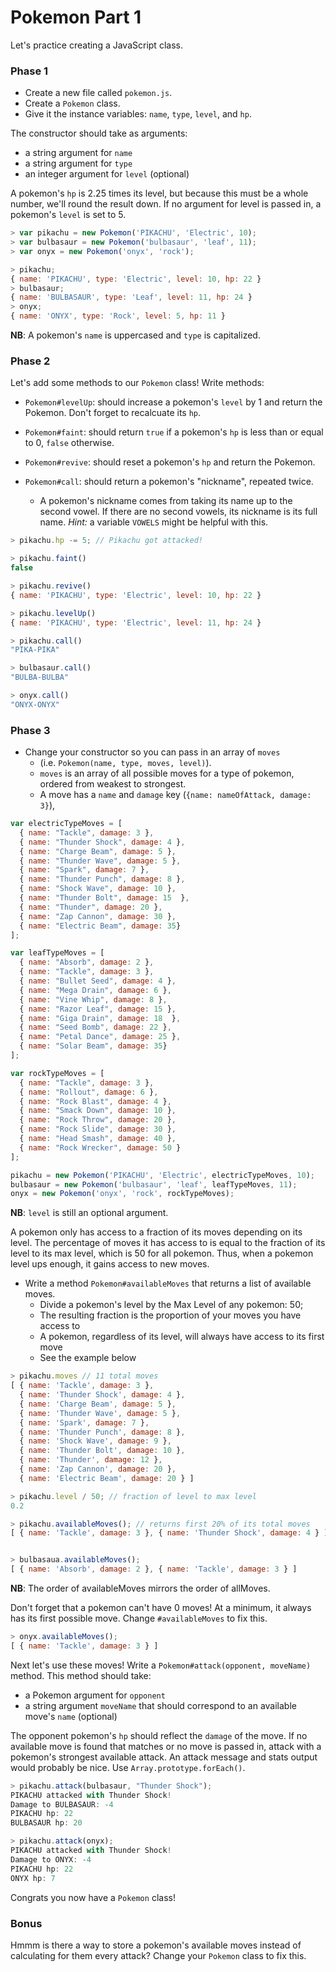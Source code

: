 # Pokemon Part 1

Let's practice creating a JavaScript class.

### Phase 1

* Create a new file called `pokemon.js`.
* Create a `Pokemon` class.
* Give it the instance variables: `name`, `type`, `level`, and `hp`.

The constructor should take as arguments:
- a string argument for `name`
- a string argument for `type`
- an integer argument for `level` (optional)

A pokemon's `hp` is 2.25 times its level, but because this must be a whole number, we'll round the result down. If no argument for level is passed in, a pokemon's `level` is set to 5.

```javascript
> var pikachu = new Pokemon('PIKACHU', 'Electric', 10);
> var bulbasaur = new Pokemon('bulbasaur', 'leaf', 11);
> var onyx = new Pokemon('onyx', 'rock');

> pikachu;
{ name: 'PIKACHU', type: 'Electric', level: 10, hp: 22 }
> bulbasaur;
{ name: 'BULBASAUR', type: 'Leaf', level: 11, hp: 24 }
> onyx;
{ name: 'ONYX', type: 'Rock', level: 5, hp: 11 }
```
**NB**: A pokemon's `name` is uppercased and `type` is capitalized.

### Phase 2

Let's add some methods to our `Pokemon` class! Write methods:

* `Pokemon#levelUp`: should increase a pokemon's `level` by 1 and return the Pokemon. Don't forget to recalcuate its `hp`.
* `Pokemon#faint`: should return `true` if a pokemon's `hp` is less than or equal to 0, `false` otherwise.
* `Pokemon#revive`: should reset a pokemon's `hp` and return the Pokemon.
* `Pokemon#call`: should return a pokemon's "nickname", repeated twice.

  - A pokemon's nickname comes from taking its name up to the second vowel. If there are no second vowels, its nickname is its full name. _Hint:_ a variable `VOWELS` might be helpful with this.

```javascript
> pikachu.hp -= 5; // Pikachu got attacked!

> pikachu.faint()
false

> pikachu.revive()
{ name: 'PIKACHU', type: 'Electric', level: 10, hp: 22 }

> pikachu.levelUp()
{ name: 'PIKACHU', type: 'Electric', level: 11, hp: 24 }

> pikachu.call()
"PIKA-PIKA"

> bulbasaur.call()
"BULBA-BULBA"

> onyx.call()
"ONYX-ONYX"
```

### Phase 3

* Change your constructor so you can pass in an array of `moves`
  - (i.e. `Pokemon(name, type, moves, level)`).
  - `moves` is an array of all possible moves for a type of pokemon, ordered from
  weakest to strongest.
  - A move has a `name` and `damage` key (`{name: nameOfAttack, damage: 3}`),


```javascript
var electricTypeMoves = [
  { name: "Tackle", damage: 3 },
  { name: "Thunder Shock", damage: 4 },
  { name: "Charge Beam", damage: 5 },
  { name: "Thunder Wave", damage: 5 },
  { name: "Spark", damage: 7 },
  { name: "Thunder Punch", damage: 8 },
  { name: "Shock Wave", damage: 10 },
  { name: "Thunder Bolt", damage: 15  },
  { name: "Thunder", damage: 20 },
  { name: "Zap Cannon", damage: 30 },
  { name: "Electric Beam", damage: 35}
];

var leafTypeMoves = [
  { name: "Absorb", damage: 2 },
  { name: "Tackle", damage: 3 },
  { name: "Bullet Seed", damage: 4 },
  { name: "Mega Drain", damage: 6 },
  { name: "Vine Whip", damage: 8 },
  { name: "Razor Leaf", damage: 15 },
  { name: "Giga Drain", damage: 18  },
  { name: "Seed Bomb", damage: 22 },
  { name: "Petal Dance", damage: 25 },
  { name: "Solar Beam", damage: 35}
];

var rockTypeMoves = [
  { name: "Tackle", damage: 3 },
  { name: "Rollout", damage: 6 },
  { name: "Rock Blast", damage: 4 },
  { name: "Smack Down", damage: 10 },
  { name: "Rock Throw", damage: 20 },
  { name: "Rock Slide", damage: 30 },
  { name: "Head Smash", damage: 40 },
  { name: "Rock Wrecker", damage: 50 }
];

pikachu = new Pokemon('PIKACHU', 'Electric', electricTypeMoves, 10);
bulbasaur = new Pokemon('bulbasaur', 'leaf', leafTypeMoves, 11);
onyx = new Pokemon('onyx', 'rock', rockTypeMoves);
```
**NB**: `level` is still an optional argument.

A pokemon only has access to a fraction of its moves depending on its level. The
percentage of moves it has access to is equal to the fraction of its level to its
max level, which is 50 for all pokemon. Thus, when a pokemon level ups enough, it
gains access to new moves.

* Write a method `Pokemon#availableMoves` that returns a list of available moves.
  - Divide a pokemon's level by the Max Level of any pokemon: 50;
  - The resulting fraction is the proportion of your moves you have access to
  - A pokemon, regardless of its level, will always have access to its first move
  - See the example below

```javascript
> pikachu.moves // 11 total moves
[ { name: 'Tackle', damage: 3 },
  { name: 'Thunder Shock', damage: 4 },
  { name: 'Charge Beam', damage: 5 },
  { name: 'Thunder Wave', damage: 5 },
  { name: 'Spark', damage: 7 },
  { name: 'Thunder Punch', damage: 8 },
  { name: 'Shock Wave', damage: 9 },
  { name: 'Thunder Bolt', damage: 10 },
  { name: 'Thunder', damage: 12 },
  { name: 'Zap Cannon', damage: 20 },
  { name: 'Electric Beam', damage: 20 } ]

> pikachu.level / 50; // fraction of level to max level
0.2

> pikachu.availableMoves(); // returns first 20% of its total moves
[ { name: 'Tackle', damage: 3 }, { name: 'Thunder Shock', damage: 4 } ]


> bulbasaua.availableMoves();
[ { name: 'Absorb', damage: 2 }, { name: 'Tackle', damage: 3 } ]

```
**NB**: The order of availableMoves mirrors the order of allMoves.

Don't forget that a pokemon can't have 0 moves! At a minimum, it always has its
first possible move. Change `#availableMoves` to fix this.


```javascript
> onyx.availableMoves();
[ { name: 'Tackle', damage: 3 } ]
```

Next let's use these moves! Write a `Pokemon#attack(opponent, moveName)` method. This method should take:

- a Pokemon argument for `opponent`
- a string argument `moveName` that should correspond to an available move's `name` (optional)

The opponent pokemon's `hp` should reflect the `damage` of the move. If no available move is found that matches or no move is passed in, attack with a pokemon's strongest available attack. An attack message and stats output would probably be nice. Use `Array.prototype.forEach()`.

```javascript
> pikachu.attack(bulbasaur, "Thunder Shock");
PIKACHU attacked with Thunder Shock!
Damage to BULBASAUR: -4
PIKACHU hp: 22
BULBASAUR hp: 20

> pikachu.attack(onyx);
PIKACHU attacked with Thunder Shock!
Damage to ONYX: -4
PIKACHU hp: 22
ONYX hp: 7
```

Congrats you now have a `Pokemon` class!

### Bonus

Hmmm is there a way to store a pokemon's available moves instead of calculating for them every attack? Change your `Pokemon` class to fix this.
